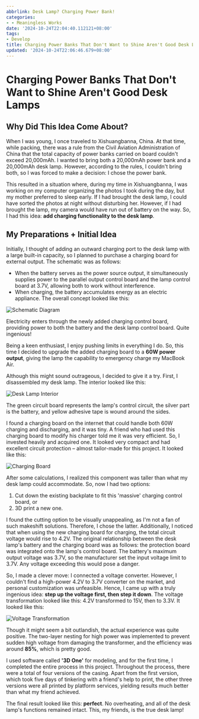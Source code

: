 ```yaml
---
abbrlink: Desk Lamp? Charging Power Bank!
categories:
- - Meaningless Works
date: '2024-10-24T22:04:40.112121+08:00'
tags:
- Develop
title: Charging Power Banks That Don't Want to Shine Aren't Good Desk Lamps
updated: '2024-10-24T22:06:46.679+08:00'
---
```

# Charging Power Banks That Don't Want to Shine Aren't Good Desk Lamps

## Why Did This Idea Come About?

When I was young, I once traveled to Xishuangbanna, China. At that time, while packing, there was a rule from the Civil Aviation Administration of China that the total capacity of power banks carried on board couldn't exceed 20,000mAh. I wanted to bring both a 20,000mAh power bank and a 20,000mAh desk lamp. However, according to the rules, I couldn't bring both, so I was forced to make a decision: I chose the power bank.

This resulted in a situation where, during my time in Xishuangbanna, I was working on my computer organizing the photos I took during the day, but my mother preferred to sleep early. If I had brought the desk lamp, I could have sorted the photos at night without disturbing her. However, if I had brought the lamp, my camera would have run out of battery on the way. So, I had this idea: **add charging functionality to the desk lamp**.

## My Preparations + Initial Idea

Initially, I thought of adding an outward charging port to the desk lamp with a large built-in capacity, so I planned to purchase a charging board for external output. The schematic was as follows:

- When the battery serves as the power source output, it simultaneously supplies power to the parallel output control board and the lamp control board at 3.7V, allowing both to work without interference.
- When charging, the battery accumulates energy as an electric appliance. The overall concept looked like this:

![Schematic Diagram](https://img.picui.cn/free/2024/10/24/671a4faef3d9f.png)

Electricity enters through the newly added charging control board, providing power to both the battery and the desk lamp control board. Quite ingenious!

Being a keen enthusiast, I enjoy pushing limits in everything I do. So, this time I decided to upgrade the added charging board to a **60W power output**, giving the lamp the capability to emergency charge my MacBook Air.

Although this might sound outrageous, I decided to give it a try. First, I disassembled my desk lamp. The interior looked like this:

![Desk Lamp Interior](https://img.picui.cn/free/2024/10/24/671a4fb21697a.png)

The green circuit board represents the lamp's control circuit, the silver part is the battery, and yellow adhesive tape is wound around the sides.

I found a charging board on the internet that could handle both 60W charging and discharging, and it was tiny. A friend who had used this charging board to modify his charger told me it was very efficient. So, I invested heavily and acquired one. It looked very compact and had excellent circuit protection – almost tailor-made for this project. It looked like this:

![Charging Board](https://img.picui.cn/free/2024/10/24/671a4fe1d24c8.png)

After some calculations, I realized this component was taller than what my desk lamp could accommodate. So, now I had two options:

1. Cut down the existing backplate to fit this 'massive' charging control board, or
2. 3D print a new one.

I found the cutting option to be visually unappealing, as I'm not a fan of such makeshift solutions. Therefore, I chose the latter. Additionally, I noticed that when using the new charging board for charging, the total circuit voltage would rise to 4.2V. The original relationship between the desk lamp's battery and the charging board was as follows: the protection board was integrated onto the lamp's control board. The battery's maximum output voltage was 3.7V, so the manufacturer set the input voltage limit to 3.7V. Any voltage exceeding this would pose a danger.

So, I made a clever move: I connected a voltage converter. However, I couldn't find a high-power 4.2V to 3.7V converter on the market, and personal customization was unfeasible. Hence, I came up with a truly ingenious idea: **step up the voltage first, then step it down**. The voltage transformation looked like this: 4.2V transformed to 15V, then to 3.3V. It looked like this:

![Voltage Transformation](https://img.picui.cn/free/2024/10/24/671a4fe1aece3.png)

Though it might seem a bit outlandish, the actual experience was quite positive. The two-layer nesting for high power was implemented to prevent sudden high voltage from damaging the transformer, and the efficiency was around **85%**, which is pretty good.

I used software called **'3D One'** for modeling, and for the first time, I completed the entire process in this project. Throughout the process, there were a total of four versions of the casing. Apart from the first version, which took five days of tinkering with a friend's help to print, the other three versions were all printed by platform services, yielding results much better than what my friend achieved.

The final result looked like this: **perfect**. No overheating, and all of the desk lamp's functions remained intact. This, my friends, is the true desk lamp!
